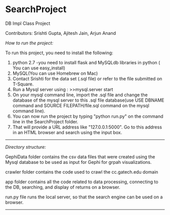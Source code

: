 **SearchProject**
=============

DB Impl Class Project

Contributors: Srishti Gupta, Ajitesh Jain, Arjun Anand

*How to run the project:*

To run this project, you need to install the following:

1. python 2.7 
  -you need to install flask and MySQLdb libraries in python ( You can use easy_install)
2. MySQL(You can use Homebrew on Mac)
3. Contact Srishti for the data set (.sql file) or refer to the file submitted on T-Square.
4. Run a Mysql server using : >>mysql.server start
5. On your mysql command line, import the .sql file and change the database of the mysql server to this .sql file database(use
  USE DBNAME command and SOURCE FILEPATH/file.sql command on the mysql command line).
6. You can now run the project by typing "python run.py" on the command line in the SearchProject folder.
7. That will provide a URL address like "127.0.0.1:5000". Go to this address in an HTML browser and search using the input box.

--------------------------------------------------------------------------------------------------------------------------

*Directory structure:*

GephiData folder contains the csv data files that were created using the Mysql database to be used as input for Gephi for grpah visualizations.

crawler folder contains the code used to crawl the cc.gatech.edu domain

app folder contains all the code related to data processing, connecting to the DB, searching, and display of returns on a browser.

run.py file runs the local server, so that the search engine can be used on a browser.

--------------------------------------------------------------------------------------------------------------------------





